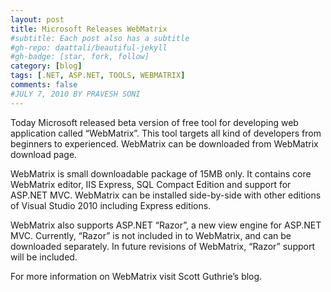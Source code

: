 ```yaml
---
layout: post
title: Microsoft Releases WebMatrix
#subtitle: Each post also has a subtitle
#gh-repo: daattali/beautiful-jekyll
#gh-badge: [star, fork, follow]
category: [blog]
tags: [.NET, ASP.NET, TOOLS, WEBMATRIX]
comments: false
#JULY 7, 2010 BY PRAVESH SONI
---
```


Today Microsoft released beta version of free tool for developing web application called “WebMatrix”. This tool targets all kind of developers from beginners to experienced. WebMatrix can be downloaded from WebMatrix download page.


WebMatrix is small downloadable package of 15MB only. It contains core WebMatrix editor, IIS Express, SQL Compact Edition and support for ASP.NET MVC. WebMatrix can be installed side-by-side with other editions of Visual Studio 2010 including Express editions.

WebMatrix also supports ASP.NET “Razor”, a new view engine for ASP.NET MVC. Currently, “Razor” is not included in to WebMatrix, and can be downloaded separately.  In future revisions of WebMatrix, “Razor” support will be included.

For more information on WebMatrix visit Scott Guthrie’s blog.
